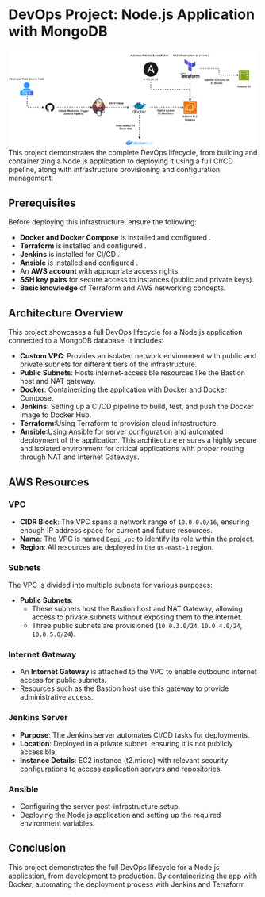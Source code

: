 # DevOps Project: Node.js Application with MongoDB


![alt text2](<./DEPI_PROJECT.gif>)
This project demonstrates the complete DevOps lifecycle, from building and containerizing a Node.js application to deploying it using a full CI/CD pipeline, along with infrastructure provisioning and configuration management.


## Prerequisites

Before deploying this infrastructure, ensure the following:

- **Docker and Docker Compose** is installed and configured .
- **Terraform** is installed and configured .
- **Jenkins** is installed for CI/CD .
- **Ansible** is installed and configured .
- An **AWS account** with appropriate access rights.
- **SSH key pairs** for secure access to instances (public and private keys).
- **Basic knowledge** of Terraform and AWS networking concepts.

## Architecture Overview

This project showcases a full DevOps lifecycle for a Node.js application connected to a MongoDB database. It includes:

- **Custom VPC**: Provides an isolated network environment with public and private subnets for different tiers of the infrastructure.
- **Public Subnets**: Hosts internet-accessible resources like the Bastion host and NAT gateway.
- **Docker**: Containerizing the application with Docker and Docker Compose.
- **Jenkins**: Setting up a CI/CD pipeline to build, test, and push the Docker image to Docker Hub.
- **Terraform**:Using Terraform to provision cloud infrastructure.
- **Ansible**:Using Ansible for server configuration and automated deployment of the application.
This architecture ensures a highly secure and isolated environment for critical applications with proper routing through NAT and Internet Gateways.

## AWS Resources

### VPC

- **CIDR Block**: The VPC spans a network range of `10.0.0.0/16`, ensuring enough IP address space for current and future resources.
- **Name**: The VPC is named `Depi_vpc` to identify its role within the project.
- **Region**: All resources are deployed in the `us-east-1` region.

### Subnets

The VPC is divided into multiple subnets for various purposes:

- **Public Subnets**:
  - These subnets host the Bastion host and NAT Gateway, allowing access to private subnets without exposing them to the internet.
  - Three public subnets are provisioned (`10.0.3.0/24`, `10.0.4.0/24`, `10.0.5.0/24`).

### Internet Gateway

- An **Internet Gateway** is attached to the VPC to enable outbound internet access for public subnets.
- Resources such as the Bastion host use this gateway to provide administrative access.


### Jenkins Server

- **Purpose**: The Jenkins server automates CI/CD tasks for deployments.
- **Location**: Deployed in a private subnet, ensuring it is not publicly accessible.
- **Instance Details**: EC2 instance (t2.micro) with relevant security configurations to access application servers and repositories.

### Ansible

- Configuring the server post-infrastructure setup.
- Deploying the Node.js application and setting up the required environment variables.


## Conclusion

This project demonstrates the full DevOps lifecycle for a Node.js application, from development to production. By containerizing the app with Docker, automating the deployment process with Jenkins and Terraform
